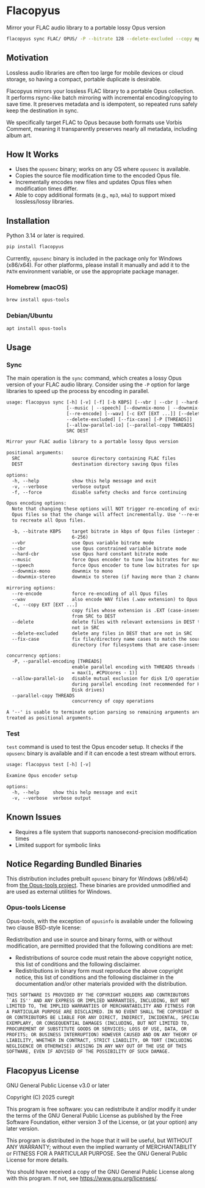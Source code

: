 # Flacopyus

Mirror your FLAC audio library to a portable lossy Opus version

```sh
flacopyus sync FLAC/ OPUS/ -P --bitrate 128 --delete-excluded --copy mp3 m4a
```

## Motivation

Lossless audio libraries are often too large for mobile devices or cloud storage, so having a compact, portable duplicate is desirable.

Flacopyus mirrors your lossless FLAC library to a portable Opus collection.
It performs rsync-like batch mirroring with incremental encoding/copying to save time.
It preserves metadata and is idempotent, so repeated runs safely keep the destination in sync.

We specifically target FLAC to Opus because both formats use Vorbis Comment, meaning it transparently preserves nearly all metadata, including album art.

## How It Works

- Uses the `opusenc` binary; works on any OS where `opusenc` is available.
- Copies the source file modification time to the encoded Opus file.
- Incrementally encodes new files and updates Opus files when modification times differ.
- Able to copy additional formats (e.g., `mp3`, `m4a`) to support mixed lossless/lossy libraries.

## Installation

Python 3.14 or later is required.

```sh
pip install flacopyus
```

Currently, `opusenc` binary is included in the package only for Windows (x86/x64).
For other platforms, please install it manually and add it to the `PATH` environment variable, or use the appropriate package manager.

### Homebrew (macOS)

```sh
brew install opus-tools
```

### Debian/Ubuntu

```sh
apt install opus-tools
```

## Usage

### Sync

The main operation is the `sync` command, which creates a lossy Opus version of your FLAC audio library.
Consider using the `-P` option for large libraries to speed up the process by encoding in parallel.

```txt
usage: flacopyus sync [-h] [-v] [-f] [-b KBPS] [--vbr | --cbr | --hard-cbr]
                      [--music | --speech] [--downmix-mono | --downmix-stereo]
                      [--re-encode] [--wav] [-c EXT [EXT ...]] [--delete |
                      --delete-excluded] [--fix-case] [-P [THREADS]]
                      [--allow-parallel-io] [--parallel-copy THREADS]
                      SRC DEST

Mirror your FLAC audio library to a portable lossy Opus version

positional arguments:
  SRC                   source directory containing FLAC files
  DEST                  destination directory saving Opus files

options:
  -h, --help            show this help message and exit
  -v, --verbose         verbose output
  -f, --force           disable safety checks and force continuing

Opus encoding options:
  Note that changing these options will NOT trigger re-encoding of existing
  Opus files so that the change will affect incrementally. Use '--re-encode'
  to recreate all Opus files.

  -b, --bitrate KBPS    target bitrate in kbps of Opus files (integer in
                        6-256)
  --vbr                 use Opus variable bitrate mode
  --cbr                 use Opus constrained variable bitrate mode
  --hard-cbr            use Opus hard constant bitrate mode
  --music               force Opus encoder to tune low bitrates for music
  --speech              force Opus encoder to tune low bitrates for speech
  --downmix-mono        downmix to mono
  --downmix-stereo      downmix to stereo (if having more than 2 channels)

mirroring options:
  --re-encode           force re-encoding of all Opus files
  --wav                 also encode WAV files (.wav extension) to Opus files
  -c, --copy EXT [EXT ...]
                        copy files whose extension is .EXT (case-insensitive)
                        from SRC to DEST
  --delete              delete files with relevant extensions in DEST that are
                        not in SRC
  --delete-excluded     delete any files in DEST that are not in SRC
  --fix-case            fix file/directory name cases to match the source
                        directory (for filesystems that are case-insensitive)

concurrency options:
  -P, --parallel-encoding [THREADS]
                        enable parallel encoding with THREADS threads [THREADS
                        = max(1, #CPUcores - 1)]
  --allow-parallel-io   disable mutual exclusion for disk I/O operations
                        during parallel encoding (not recommended for Hard
                        Disk drives)
  --parallel-copy THREADS
                        concurrency of copy operations

A '--' is usable to terminate option parsing so remaining arguments are
treated as positional arguments.
```

### Test

`test` command is used to test the Opus encoder setup.
It checks if the `opusenc` binary is available and if it can encode a test stream without errors.

```txt
usage: flacopyus test [-h] [-v]

Examine Opus encoder setup

options:
  -h, --help     show this help message and exit
  -v, --verbose  verbose output
```

## Known Issues

- Requires a file system that supports nanosecond-precision modification times
- Limited support for symbolic links

## Notice Regarding Bundled Binaries

This distribution includes prebuilt `opusenc` binary for Windows (x86/x64) from [the Opus-tools project](https://opus-codec.org/downloads/).
These binaries are provided unmodified and are used as external utilities for Windows.

### Opus-tools License

Opus-tools, with the exception of `opusinfo` is available under the following two clause BSD-style license:

Redistribution and use in source and binary forms, with or without modification, are permitted provided that the following conditions are met:

- Redistributions of source code must retain the above copyright notice, this list of conditions and the following disclaimer.
- Redistributions in binary form must reproduce the above copyright notice, this list of conditions and the following disclaimer in the documentation and/or other materials provided with the distribution.

```txt
THIS SOFTWARE IS PROVIDED BY THE COPYRIGHT HOLDERS AND CONTRIBUTORS
``AS IS'' AND ANY EXPRESS OR IMPLIED WARRANTIES, INCLUDING, BUT NOT
LIMITED TO, THE IMPLIED WARRANTIES OF MERCHANTABILITY AND FITNESS FOR
A PARTICULAR PURPOSE ARE DISCLAIMED. IN NO EVENT SHALL THE COPYRIGHT OWNER
OR CONTRIBUTORS BE LIABLE FOR ANY DIRECT, INDIRECT, INCIDENTAL, SPECIAL,
EXEMPLARY, OR CONSEQUENTIAL DAMAGES (INCLUDING, BUT NOT LIMITED TO,
PROCUREMENT OF SUBSTITUTE GOODS OR SERVICES; LOSS OF USE, DATA, OR
PROFITS; OR BUSINESS INTERRUPTION) HOWEVER CAUSED AND ON ANY THEORY OF
LIABILITY, WHETHER IN CONTRACT, STRICT LIABILITY, OR TORT (INCLUDING
NEGLIGENCE OR OTHERWISE) ARISING IN ANY WAY OUT OF THE USE OF THIS
SOFTWARE, EVEN IF ADVISED OF THE POSSIBILITY OF SUCH DAMAGE.
```

## Flacopyus License

GNU General Public License v3.0 or later

Copyright (C) 2025 curegit

This program is free software: you can redistribute it and/or modify it under the terms of the GNU General Public License as published by the Free Software Foundation, either version 3 of the License, or (at your option) any later version.

This program is distributed in the hope that it will be useful, but WITHOUT ANY WARRANTY; without even the implied warranty of MERCHANTABILITY or FITNESS FOR A PARTICULAR PURPOSE.
See the GNU General Public License for more details.

You should have received a copy of the GNU General Public License along with this program.
If not, see <https://www.gnu.org/licenses/>.

